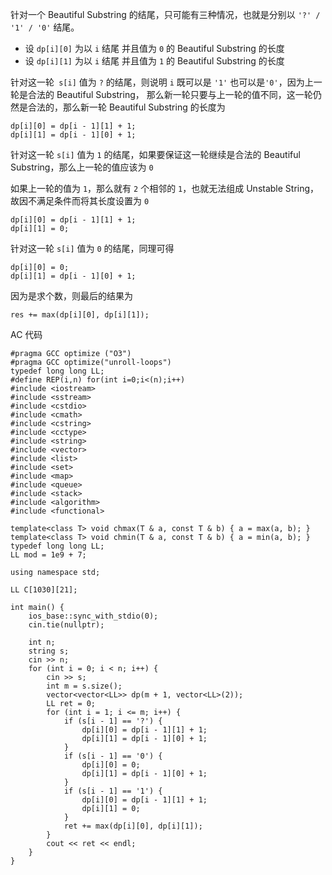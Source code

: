 针对一个 Beautiful Substring 的结尾，只可能有三种情况，也就是分别以 `'?' / '1' / '0'` 结尾。

- 设 `dp[i][0]` 为以 `i` 结尾 并且值为 `0` 的 Beautiful Substring 的长度
- 设 `dp[i][1]` 为以 `i` 结尾 并且值为 `1` 的 Beautiful Substring 的长度

针对这一轮` s[i]` 值为 `?` 的结尾，则说明 `i` 既可以是 `'1'` 也可以是`'0'`，因为上一轮是合法的 Beautiful Substring，
那么新一轮只要与上一轮的值不同，这一轮仍然是合法的，那么新一轮 Beautiful Substring 的长度为

```
dp[i][0] = dp[i - 1][1] + 1;
dp[i][1] = dp[i - 1][0] + 1;
```

针对这一轮 `s[i]` 值为 `1` 的结尾，如果要保证这一轮继续是合法的 Beautiful Substring，那么上一轮的值应该为 `0`

如果上一轮的值为 `1`，那么就有 `2` 个相邻的 `1`，也就无法组成 Unstable String，故因不满足条件而将其长度设置为 `0`

```
dp[i][0] = dp[i - 1][1] + 1;
dp[i][1] = 0;
```

针对这一轮 `s[i]` 值为 `0` 的结尾，同理可得
```
dp[i][0] = 0;
dp[i][1] = dp[i - 1][0] + 1;
```

因为是求个数，则最后的结果为

```
res += max(dp[i][0], dp[i][1]);
```

AC 代码
```
#pragma GCC optimize ("O3")
#pragma GCC optimize("unroll-loops")
typedef long long LL;
#define REP(i,n) for(int i=0;i<(n);i++) 
#include <iostream> 
#include <sstream> 
#include <cstdio> 
#include <cmath> 
#include <cstring> 
#include <cctype> 
#include <string> 
#include <vector> 
#include <list> 
#include <set> 
#include <map> 
#include <queue> 
#include <stack> 
#include <algorithm> 
#include <functional> 

template<class T> void chmax(T & a, const T & b) { a = max(a, b); } 
template<class T> void chmin(T & a, const T & b) { a = min(a, b); } 
typedef long long LL;
LL mod = 1e9 + 7;

using namespace std;

LL C[1030][21];

int main() {
    ios_base::sync_with_stdio(0);
    cin.tie(nullptr);

    int n;
    string s;
    cin >> n;
    for (int i = 0; i < n; i++) {
        cin >> s;
        int m = s.size();
        vector<vector<LL>> dp(m + 1, vector<LL>(2));
        LL ret = 0;
        for (int i = 1; i <= m; i++) {
            if (s[i - 1] == '?') {
                dp[i][0] = dp[i - 1][1] + 1;
                dp[i][1] = dp[i - 1][0] + 1;
            }
            if (s[i - 1] == '0') {
                dp[i][0] = 0;
                dp[i][1] = dp[i - 1][0] + 1;
            }
            if (s[i - 1] == '1') {
                dp[i][0] = dp[i - 1][1] + 1;
                dp[i][1] = 0;
            }
            ret += max(dp[i][0], dp[i][1]);
        }
        cout << ret << endl;
    } 
}
```